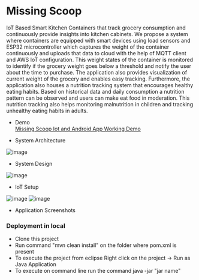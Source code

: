 # Missing Scoop

  IoT Based Smart Kitchen Containers that track grocery consumption and continuously provide insights into kitchen cabinets. We propose a system where containers are equipped with smart devices using load sensors and ESP32 microcontroller which captures the weight of the container continuously and uploads that data to cloud with the help of MQTT client and AWS IoT configuration. This weight states of the container is monitored to identify if the grocery weight goes below a threshold and notify the user about the time to purchase. The application also provides visualization of current weight of the grocery and enables easy tracking. Furthermore, the application also houses a nutrition tracking system that encourages healthy eating habits. Based on historical data and daily consumption a nutrition pattern can be observed and users can make eat food in moderation. This nutrition tracking also helps monitoring malnutrition in children and tracking unhealthy eating habits in adults.

- Demo
  <br>[Missing Scoop Iot and Android App Working Demo](https://youtu.be/yH8PBcnbjS8)
  
- System Architecture

![image](https://user-images.githubusercontent.com/1582196/41492266-d7fdf0e0-70b2-11e8-9942-598084a791f4.png)

- System Design

![image](https://user-images.githubusercontent.com/1582196/41492279-f26eb96e-70b2-11e8-9fa6-de97a1615ae5.png)

- IoT Setup

![image](https://user-images.githubusercontent.com/1582196/41492303-29e5a6aa-70b3-11e8-84ba-d3e6ea7211e5.png) ![image](https://user-images.githubusercontent.com/1582196/41492308-380a8804-70b3-11e8-921e-a05410272cfd.png)

- Application Screenshots

### Deployment in local
- Clone this project
- Run command "mvn clean install" on the folder where pom.xml is present
- To execute the project from eclipse Right click on the project -> Run as Java Application
- To execute on command line run the command java -jar "jar name"
